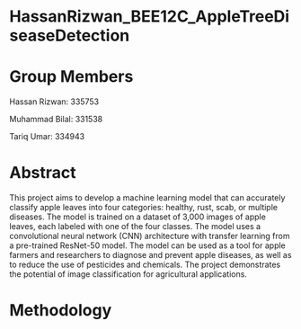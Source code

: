 # HassanRizwan_BEE12C_AppleTreeDiseaseDetection

# Group Members

Hassan Rizwan:   335753

Muhammad Bilal: 331538

Tariq Umar: 334943
 
# Abstract

This project aims to develop a machine learning model that can accurately classify apple leaves into four categories: healthy, rust, scab, or multiple diseases. The model is trained on a dataset of 3,000 images of apple leaves, each labeled with one of the four classes. The model uses a convolutional neural network (CNN) architecture with transfer learning from a pre-trained ResNet-50 model. The model can be used as a tool for apple farmers and researchers to diagnose and prevent apple diseases, as well as to reduce the use of pesticides and chemicals. The project demonstrates the potential of image classification for agricultural applications.

# Methodology

